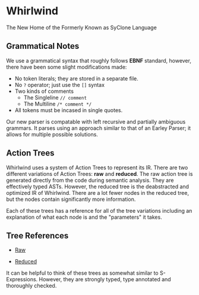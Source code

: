 # Whirlwind

The New Home of the Formerly Known as SyClone Language

## Grammatical Notes

We use a grammatical syntax that roughly follows **EBNF** standard, however, there have been some slight modifications made:

- No token literals; they are stored in a separate file.
- No `?` operator; just use the `[]` syntax
- Two kinds of comments
  - The Singleline `// comment`
  - The Multiline `/* comment */`
- All tokens must be incased in single quotes.
  
Our new parser is compatable with left recursive and partially ambiguous grammars.  It parses using an approach similar to that of an Earley Parser; it allows for multiple possible solutions.

## Action Trees

Whirlwind uses a system of Action Trees to represent its IR.
There are two different variations of Action Trees:
**raw** and **reduced**.  The raw action tree is generated
directly from the code during semantic analysis. They are
effectively typed ASTs.  However, the reduced tree is
the deabstracted and optimized IR of Whirlwind.  There
are a lot fewer nodes in the reduced tree, but the nodes
contain significantly more information.

Each of these trees has a reference for all of the tree variations
including an explanation of what each node is and the "parameters"
it takes.

## Tree References

- [Raw](https://www.github.com)

- [Reduced](https://www.github.com)

It can be helpful to think of these trees as somewhat similar to
S-Expressions. However, they are strongly typed, type annotated and thoroughly
checked.
